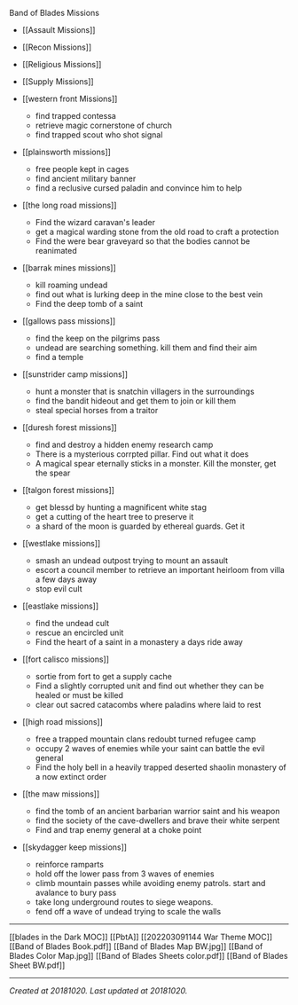 Band of Blades Missions
- [[Assault Missions]]
- [[Recon Missions]]
- [[Religious Missions]]
- [[Supply Missions]]

- [[western front Missions]]
	- find trapped contessa
	- retrieve magic cornerstone of church
	- find trapped scout who shot signal
- [[plainsworth missions]]
	- free people kept in cages
	- find ancient military banner
	- find a reclusive cursed paladin and convince him to help
- [[the long road missions]]
	- Find the wizard caravan's leader
	- get a magical warding stone from the old road to craft a protection
	- Find the  were bear graveyard so that the bodies cannot be reanimated
- [[barrak mines missions]]
	- kill roaming undead
	- find out what is lurking deep in the mine close to the best vein
	- Find the deep tomb of a saint
- [[gallows pass missions]]
	- find the keep on the pilgrims pass
	- undead are searching something. kill them and find their aim
	- find a temple
- [[sunstrider camp missions]]
	- hunt a monster that is snatchin villagers in the surroundings
	- find the bandit hideout and get them to join or kill them
	- steal special horses from a traitor
- [[duresh forest missions]]
	- find and destroy a hidden enemy research camp
	- There is a mysterious corrpted pillar. Find out what it does
	- A magical spear eternally sticks in a monster. Kill the monster, get the spear
- [[talgon forest missions]]
	- get blessd by hunting a magnificent white stag
	- get a cutting of the heart tree to preserve it
	- a shard of the moon is guarded by ethereal guards. Get it
- [[westlake missions]]
	- smash an undead outpost trying to mount an assault
	- escort a council member to retrieve an important heirloom from villa a few days away
	- stop evil cult
- [[eastlake missions]]
	- find the undead cult
	- rescue an encircled unit
	- Find the heart of a saint in a monastery a days ride away
- [[fort calisco missions]]
	- sortie from fort to get a supply cache
	- Find a slightly corrupted unit and find out whether they can be healed or must be killed
	- clear out sacred catacombs where paladins where laid to rest
- [[high road missions]]
	- free a trapped mountain clans redoubt turned refugee camp
	- occupy 2 waves of enemies while your saint can battle the evil general
	- Find the holy bell in a heavily trapped deserted shaolin monastery of a now extinct order
- [[the maw missions]]
	- find the tomb of an ancient barbarian warrior saint and his weapon
	- find the society of the cave-dwellers and brave their white serpent
	- Find and trap enemy general at a choke point
- [[skydagger keep missions]]
	- reinforce ramparts
	- hold off the lower pass from 3 waves of enemies
	- climb mountain passes while avoiding enemy patrols. start and avalance to bury pass
	- take long underground routes to siege weapons.
	- fend off a wave of undead trying to scale the walls

---

[[blades in the Dark MOC]] [[PbtA]] [[202203091144 War Theme MOC]]
[[Band of Blades Book.pdf]]
[[Band of Blades Map BW.jpg]]
[[Band of Blades Color Map.jpg]]
[[Band of Blades Sheets color.pdf]]
[[Band of Blades Sheet BW.pdf]]


---

_Created at 20181020._
_Last updated at 20181020._



